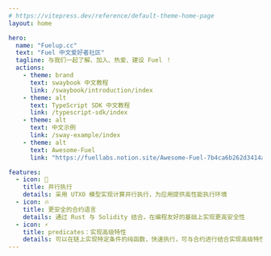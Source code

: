 ```yaml
---
# https://vitepress.dev/reference/default-theme-home-page
layout: home

hero:
  name: "Fuelup.cc"
  text: "Fuel 中文爱好者社区"
  tagline: 与我们一起了解、加入、热爱、建设 Fuel ！
  actions:
    - theme: brand
      text: swaybook 中文教程
      link: /swaybook/introduction/index
    - theme: alt
      text: TypeScript SDK 中文教程
      link: /typescript-sdk/index
    - theme: alt
      text: 中文示例
      link: /sway-example/index
    - theme: alt
      text: Awesome-Fuel
      link: "https://fuellabs.notion.site/Awesome-Fuel-7b4ca6b262d3414a9968f275cba43fc9"

features:
  - icon: 🎉
    title: 并行执行
    details: 采用 UTXO 模型实现计算并行执行，为应用提供高性能执行环境
  - icon: 🔥
    title: 更安全的合约语言
    details: 通过 Rust 与 Solidity 结合，在编程友好的基础上实现更高安全性
  - icon: ⚡️
    title: predicates：实现高级特性
    details: 可以在链上实现特定条件的纯函数，快速执行，可与合约进行结合实现高级特性
---
```


